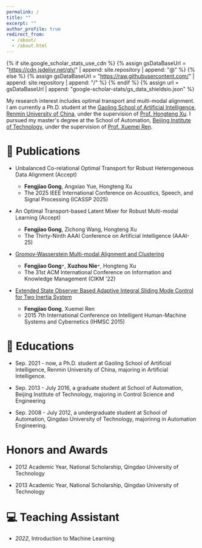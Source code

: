 ```yaml
---
permalink: /
title: ""
excerpt: ""
author_profile: true
redirect_from: 
  - /about/
  - /about.html
---
```


{% if site.google_scholar_stats_use_cdn %}
{% assign gsDataBaseUrl = "https://cdn.jsdelivr.net/gh/" | append: site.repository | append: "@" %}
{% else %}
{% assign gsDataBaseUrl = "https://raw.githubusercontent.com/" | append: site.repository | append: "/" %}
{% endif %}
{% assign url = gsDataBaseUrl | append: "google-scholar-stats/gs_data_shieldsio.json" %}

<span class='anchor' id='about-me'></span>



My research interest includes optimal transport and multi-modal alignment. I am currently   a Ph.D. student at the [Gaoling School of Artificial Intelligence](http://ai.ruc.edu.cn/), [Renmin University of China](https://www.ruc.edu.cn/), under the supervision of [Prof. Hongteng Xu](https://hongtengxu.github.io/). 
I pursued my master's degree at the School of Automation, [Beijing Institute of Technology](https://www.bit.edu.cn/), under the supervision of [Prof. Xuemei Ren](https://pure.bit.edu.cn/en/persons/xuemei-ren).


# 📝 Publications 

- Unbalanced Co-relational Optimal Transport for Robust Heterogeneous Data Alignment  (Accept)
  
  - **Fengjiao Gong**, Angxiao Yue, Hongteng Xu
  - The 2025 IEEE International Conference on Acoustics, Speech, and Signal Processing (ICASSP 2025)

- An Optimal Transport-based Latent Mixer for Robust Multi-modal Learning (Accept)
  
  - **Fengjiao Gong**, Zichong Wang, Hongteng Xu
  - The Thirty-Ninth AAAI Conference on Artificial Intelligence (AAAI-25)

- [Gromov-Wasserstein Multi-modal Alignment and Clustering](https://dl.acm.org/doi/abs/10.1145/3511808.3557339)

  - **Fengjiao Gong**`*`, **Xuzhou Nie**`*`, Hongteng Xu
  -  The 31st ACM International Conference on Information and Knowledge Management (CIKM '22)

- [Extended State Observer Based Adaptive Integral Sliding Mode Control for Two Inertia System](https://ieeexplore.ieee.org/abstract/document/7334751)
  
  - **Fengjiao Gong**, Xuemei Ren
  - 2015 7th International Conference on Intelligent Human-Machine Systems and Cybernetics (IHMSC 2015)

  
# 📖 Educations
- Sep. 2021 - now,  a Ph.D. student at Gaoling School of Artificial Intelligence, Renmin University of China, majoring in Artificial Intelligence. 

- Sep. 2013 - July 2016,  a graduate student at School of Automation, Beijing Institute of Technology, majoring in Control Science and Engineering
  
- Sep. 2008 - July 2012,  a undergraduate student at School of Automation, Qingdao University of Technology, majorinng in Automation Engineering. 

# Honors and Awards

- 2012 Academic Year, National Scholarship, Qingdao University of Technology

- 2013 Academic Year, National Scholarship, Qingdao University of Technology

# 💻 Teaching Assistant
- *2022*, Introduction to Machine Learning
